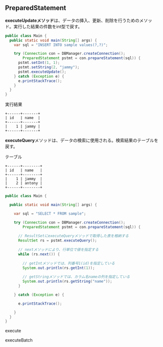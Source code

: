 ## PreparedStatement

**executeUpdateメソッド**は、データの挿入、更新、削除を行うためのメソッド。実行した結果の件数をint型で戻す。

```Java
public class Main {
  public static void main(String[] args) {
    var sql = "INSERT INTO sample values(?,?)";

    try (Connection con = DBManager.createConnection();
        PreparedStatement pstmt = con.prepareStatement(sql)) {
      pstmt.setInt(1, 1);
      pstmt.setString(2, "jammy");
      pstmt.executeUpdate();
    } catch (Exception e) {
      e.printStackTrace();
    }
  }
}
```

実行結果

```console
+------+-------+
| id   | name  |
+------+-------+
|    1 | jammy |
+------+-------+
```

**executeQuery**メソッドは、データの検索に使用される。検索結果のテーブルを戻す。

テーブル

```console
+------+--------+
| id   | name   |
+------+--------+
|    1 | jammy  |
|    2 | antony |
+------+--------+
```

```Java
public class Main {

  public static void main(String[] args) {

    var sql = "SELECT * FROM sample";

    try (Connection con = DBManager.createConnection();
        PreparedStatement pstmt = con.prepareStatement(sql)) {
      
      // ResultSetにexecuteQueryメソッドで取得した表を格納する
      ResultSet rs = pstmt.executeQuery();
      
      // nextメソッドにより、行単位で値を指定する
      while (rs.next()) {
        
        // getIntメソッドでは、列番号1(id)を指定している
        System.out.println(rs.getInt(1));
        
        // getStringメソッドでは、カラム名nameの列を指定している
        System.out.println(rs.getString("name"));
      }

    } catch (Exception e) {

      e.printStackTrace();

    }
  }
}
```



execute

executeBatch

